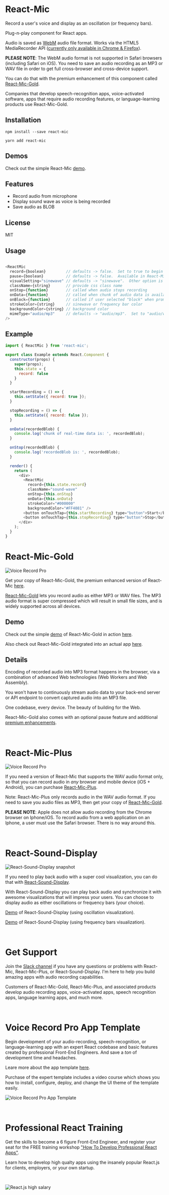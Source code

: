 # React-Mic
 
Record a user's voice and display as an oscillation (or frequency bars).

Plug-n-play component for React apps.

Audio is saved as [WebM](https://en.wikipedia.org/wiki/WebM) audio file format.  Works via the HTML5 MediaRecorder API ([currently only available in Chrome & Firefox](https://caniuse.com/#search=MediaRecorder)).

**PLEASE NOTE**: The WebM audio format is not supported in Safari browsers (including Safari on iOS).  You need to save an audio recording as an MP3 or WAV file in order to get full cross-browser and cross-device support.

You can do that with the premium enhancement of this component called [React-Mic-Gold](https://react-mic-gold.professionalreactapp.com/sales-page34701298).

Companies that develop speech-recognition apps, voice-activated software, apps that require audio recording features, or language-learning products use React-Mic-Gold.


## Installation

`npm install --save react-mic`

`yarn add react-mic`

## Demos

Check out the simple React-Mic [demo](https://hackingbeauty.github.io/react-mic/).

## Features

- Record audio from microphone
- Display sound wave as voice is being recorded
- Save audio as BLOB

## License

MIT

## Usage

```js

<ReactMic
  record={boolean}         // defaults -> false.  Set to true to begin recording
  pause={boolean}          // defaults -> false.  Available in React-Mic-Gold/Plus upgrade only
  visualSetting="sinewave" // defaults -> "sinewave".  Other option is "frequencyBars"
  className={string}       // provide css class name
  onStop={function}        // called when audio stops recording
  onData={function}        // called when chunk of audio data is available
  onBlock={function}       // called if user selected "block" when prompted to allow microphone access...onBlock is available in React-Mic-Gold/Plus upgrade only.
  strokeColor={string}     // sinewave or frequency bar color
  backgroundColor={string} // background color
  mimeType="audio/mp3"     // defaults -> "audio/mp3".  Set to "audio/wav" for WAV audio format.  Available in React-Mic-Gold/Plus only.
/>

```

## Example

```js
import { ReactMic } from 'react-mic';

export class Example extends React.Component {
  constructor(props) {
    super(props);
    this.state = {
      record: false
    }
  }

  startRecording = () => {
    this.setState({ record: true });
  }

  stopRecording = () => {
    this.setState({ record: false });
  }

  onData(recordedBlob) {
    console.log('chunk of real-time data is: ', recordedBlob);
  }

  onStop(recordedBlob) {
    console.log('recordedBlob is: ', recordedBlob);
  }

  render() {
    return (
      <div>
        <ReactMic
          record={this.state.record}
          className="sound-wave"
          onStop={this.onStop}
          onData={this.onData}
          strokeColor="#000000"
          backgroundColor="#FF4081" />
        <button onTouchTap={this.startRecording} type="button">Start</button>
        <button onTouchTap={this.stopRecording} type="button">Stop</button>
      </div>
    );
  }
}
```

# React-Mic-Gold

![Voice Record Pro](https://professionalreactapp.com/assets/images/react-mic-gold-voice-record-pro-iphone-encased-small.png)

Get your copy of React-Mic-Gold, the premium enhanced version of React-Mic [here](https://react-mic-gold.professionalreactapp.com/sales-page34701298).

[React-Mic-Gold](https://react-mic-gold.professionalreactapp.com/sales-page34701298) lets you record audio as either MP3 or WAV files.  The MP3 audio format is super compressed which will result in small file sizes, and is widely supported across all devices.

## Demo

Check out the simple [demo](https://hackingbeauty.github.io/react-mic-gold/) of React-Mic-Gold in action [here](https://hackingbeauty.github.io/react-mic-gold/).

Also check out React-Mic-Gold integrated into an actual app [here](https://voicerecordpro.com/#/record).

## Details

Encoding of recorded audio into MP3 format happens in the browser, via a combination of advanced Web technologies (Web Workers and Web Assembly).

You won't have to continuously stream audio data to your back-end server or API endpoint to convert captured audio into an MP3 file.

One codebase, every device.  The beauty of building for the Web.

React-Mic-Gold also comes with an optional pause feature and additional [premium enhancements](https://react-mic-gold.professionalreactapp.com/sales-page34701298).

&nbsp;
&nbsp;

# React-Mic-Plus

![Voice Record Pro](https://professionalreactapp.com/assets/images/voice-record-pro-iphone-encased-small.png)

If you need a version of React-Mic that supports the WAV audio format only, so that you can record audio in *any* browser and mobile device (iOS + Android), you can purchase [React-Mic-Plus](https://react-mic-plus.professionalreactapp.com).


Note:  React-Mic-Plus only records audio in the WAV audio format.  If you need to save you audio files as MP3, then get your copy of [React-Mic-Gold](https://react-mic-gold.professionalreactapp.com/sales-page34701298).

**PLEASE NOTE**: Apple does not allow audio recording from the Chrome browser on Iphone/iOS.  To record audio from a web application on an Iphone, a user must use the Safari browser.  There is no way around this.

&nbsp;
&nbsp;

# React-Sound-Display

![React-Sound-Display snapshot](https://professionalreactapp.com/assets/images/thumbnails/thumb-playback-view-2.png)

If you need to play back audio with a super cool visualization, you can do that with [React-Sound-Display](https://react-sound-display.professionalreactapp.com).

With React-Sound-Display you can play back audio and synchronize it with awesome visualizations that will impress your users.  You can choose to display audio as either oscillations or frequency bars (your choice).

[Demo](https://voicerecordpro.com/#/users/EskpUSvOc0TArFJhXveCvSUDyr92/test-recordings/5f2c9cc0-0e3b-11ea-9e25-a3ac66642b09) of React-Sound-Display (using oscillation visualization).

[Demo](https://voicerecordpro.com/#/users/EskpUSvOc0TArFJhXveCvSUDyr92/recordings/5f2c9cc0-0e3b-11ea-9e25-a3ac66642b09) of React-Sound-Display (using frequency bars visualization).

&nbsp;
&nbsp;

# Get Support

Join the [Slack channel](https://hackingbeauty-slack-invite.herokuapp.com) if you have any questions or problems with React-Mic, React-Mic-Plus, or React-Sound-Display.  I'm here to help you build amazing apps with audio recording capabilities.

Customers of React-Mic-Gold, React-Mic-Plus, and associated products develop audio recording apps, voice-activated apps, speech recognition apps, language learning apps, and much more.

&nbsp;
&nbsp;

# Voice Record Pro App Template

Begin development of your audio-recording, speech-recognition, or language-learning app with an expert React codebase and basic features created by professional Front-End Engineers.  And save a *ton* of development time and headaches.

Leare more about the app template [here](https://hackingbeautyllc.clickfunnels.com/sales-pagewlku31vk).

Purchase of the expert template includes a video course which shows you how to install, configure, deploy, and change the UI theme of the template easily.

![Voice Record Pro App Template](https://images.clickfunnels.com/7e/c18561919d4387b238b64acaccedc6/New-Mockup-1.png)

&nbsp;
&nbsp;

# Professional React Training

Get the skills to become a 6 figure Front-End Engineer, and register your seat for the FREE training workshop ["How To Develop Professional React Apps"](https://professionalreactapp.com).

Learn how to develop high qualty apps using the insanely popular React.js for clients, employers, or your own startup.

&nbsp;
&nbsp;

![React.js high salary](https://professionalreactapp.com/assets/images/react-salary.png)
